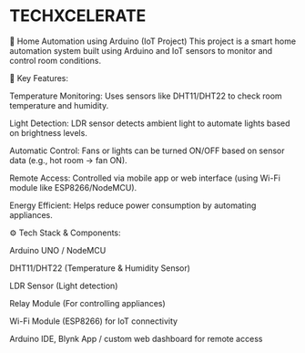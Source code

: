 # TECHXCELERATE

🔌 Home Automation using Arduino (IoT Project)
This project is a smart home automation system built using Arduino and IoT sensors to monitor and control room conditions.

🌟 Key Features:

Temperature Monitoring: Uses sensors like DHT11/DHT22 to check room temperature and humidity.

Light Detection: LDR sensor detects ambient light to automate lights based on brightness levels.

Automatic Control: Fans or lights can be turned ON/OFF based on sensor data (e.g., hot room → fan ON).

Remote Access: Controlled via mobile app or web interface (using Wi-Fi module like ESP8266/NodeMCU).

Energy Efficient: Helps reduce power consumption by automating appliances.

⚙️ Tech Stack & Components:

Arduino UNO / NodeMCU

DHT11/DHT22 (Temperature & Humidity Sensor)

LDR Sensor (Light detection)

Relay Module (For controlling appliances)

Wi-Fi Module (ESP8266) for IoT connectivity

Arduino IDE, Blynk App / custom web dashboard for remote access
